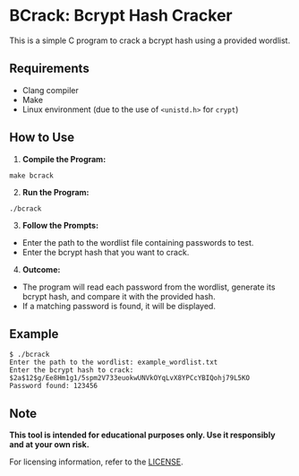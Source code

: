 # BCrack: Bcrypt Hash Cracker

This is a simple C program to crack a bcrypt hash using a provided wordlist.

## Requirements

- Clang compiler
- Make
- Linux environment (due to the use of `<unistd.h>` for `crypt`)

## How to Use

1. **Compile the Program:**

```
make bcrack
```

2. **Run the Program:**

```
./bcrack
```

3. **Follow the Prompts:**

- Enter the path to the wordlist file containing passwords to test.
- Enter the bcrypt hash that you want to crack.

4. **Outcome:**

- The program will read each password from the wordlist, generate its bcrypt hash, and compare it with the provided hash.
- If a matching password is found, it will be displayed.

## Example
```
$ ./bcrack
Enter the path to the wordlist: example_wordlist.txt
Enter the bcrypt hash to crack: $2a$12$g/Ee8Hm1g1/5spm2V733euokwUNVkOYqLvX8YPCcYBIQohj79L5KO
Password found: 123456
```

## Note

**This tool is intended for educational purposes only. Use it responsibly and at your own risk.**

For licensing information, refer to the [LICENSE](LICENSE).